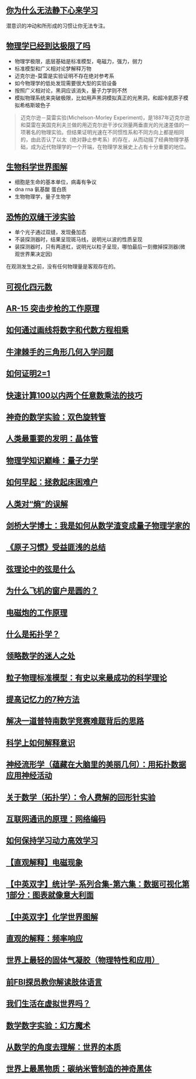 ## [你为什么无法静下心来学习](https://www.zhihu.com/zvideo/1535953454941519873)

潜意识的冲动和所形成的习惯让你无法专注。

## [物理学已经到达极限了吗](https://www.zhihu.com/zvideo/1542842333833756672)

- 物理学极限，底层基础是标准模型，电磁力，强力，弱力
- 标准模型和广义相对论梦解释万物
- 迈克尔逊-莫雷是实验证明不存在绝对参考系
- 如今物理学的低处发现需要很大型的实验设备
- 按照广义相对论，黑洞应该消失，量子力学则不然
- 模拟物理系统来突破极限，比如用声黑洞模拟真正的光黑洞，和超冷氦原子模拟希格斯玻色子

> 迈克尔逊－莫雷实验(Michelson-Morley Experiment)，是1887年迈克尔逊和莫雷在美国克利夫兰做的用迈克尔逊干涉仪测量两垂直光的光速差值的一项著名的物理实验。但结果证明光速在不同惯性系和不同方向上都是相同的，由此否认了以太（绝对静止参考系）的存在，从而动摇了经典物理学基础，成为近代物理学的一个开端，在物理学发展史上占有十分重要的地位。

## [生物科学世界图解](https://www.zhihu.com/zvideo/1543178725143117824)

- 细胞是生命的基本单位，病毒有争议
- dna rna 氨基酸 蛋白质
- 生物物理学，量子生物学

## [恐怖的双缝干涉实验](https://www.zhihu.com/zvideo/1542920294829867011)

- 单个光子通过双缝，发现叠加态
- 不装探测器时，结果呈现斑马线，说明光以波的性质呈现
- 装探测器时，只有两道杠，说明光以粒子呈现，哪怕最后一刻撤掉探测器(微观世界果决定因)

在观测发生之前，没有任何物理量是客观存在的。

## [可视化四元数](https://www.zhihu.com/zvideo/1542842416574750720)
## [AR-15 突击步枪的工作原理 ](https://www.zhihu.com/zvideo/1542842280028905472)
## [如何通过画线将数字和代数方程相乘](https://www.zhihu.com/zvideo/1542482725910503424)
## [牛津棘手的三角形几何入学问题](https://www.zhihu.com/zvideo/1542482930429767680)
## [如何证明2=1](https://www.zhihu.com/zvideo/1542194267015016448)
## [快速计算100以内两个任意数乘法的技巧](https://www.zhihu.com/zvideo/1542191495301390336)
## [神奇的数学实验：双色旋转管](https://www.zhihu.com/zvideo/1542192568749547521)
## [人类最重要的发明：晶体管](https://www.zhihu.com/zvideo/1541775039141179392)
## [物理学知识巅峰：量子力学](https://www.zhihu.com/zvideo/1537420651538722816)
## [如何早起：拯救起床困难户](https://www.zhihu.com/zvideo/1539595453561085953)
## [人类对“熵”的误解](https://www.zhihu.com/zvideo/1538845701433257984)
## [剑桥大学博士：我是如何从数学渣变成量子物理学家的](https://www.zhihu.com/zvideo/1538574154751574016)
## [《原子习惯》受益匪浅的总结](https://www.zhihu.com/zvideo/1540020134835548160)
## [弦理论中的弦是什么](https://www.zhihu.com/zvideo/1538150199196766208)
## [为什么飞机的窗户是圆的？](https://www.zhihu.com/zvideo/1541125598893715456)
## [电磁炮的工作原理](https://www.zhihu.com/zvideo/1540704074190483456)
## [什么是拓扑学？](https://www.zhihu.com/zvideo/1540706757987184641)
## [领略数学的迷人之处](https://www.zhihu.com/zvideo/1537416156633260032)
## [粒子物理标准模型：有史以来最成功的科学理论](https://www.zhihu.com/zvideo/1539595394539778048)
## [提高记忆力的7种方法](https://www.zhihu.com/zvideo/1538841914354323456)
## [解决一道普特南数学竞赛难题背后的思路](https://www.zhihu.com/zvideo/1544311579222450178)
## [科学上如何解释意识](https://www.zhihu.com/zvideo/1543210566067720193)
## [神经流形学（蕴藏在大脑里的美丽几何）：用拓扑数据应用神经活动](https://www.zhihu.com/zvideo/1543654150914969600)
## [关于数学（拓扑学）：令人费解的回形针实验](https://www.zhihu.com/zvideo/1543951091422932992)
## [互联网通讯的原理：网络编码](https://www.zhihu.com/zvideo/1545756108018642944)
## [如何保持学习动力高效学习](https://www.zhihu.com/zvideo/1545763804998225920)
## [【直观解释】电磁现象](https://www.zhihu.com/zvideo/1546099214496518144)
## [【中英双字】统计学-系列合集-第六集：数据可视化第1部分：图表就像意大利面](https://www.zhihu.com/zvideo/1546485804733829120)
## [【中英双字】化学世界图解](https://www.zhihu.com/zvideo/1546484229806166017)
## [直观的解释：频率响应](https://www.zhihu.com/zvideo/1545394156238970880)
## [世界上最轻的固体气凝胶（物理特性和应用）](https://www.zhihu.com/zvideo/1545394068448083969)
## [前FBI探员教你解读肢体语言](https://www.zhihu.com/zvideo/1545396701564968961)
## [我们生活在虚拟世界吗？](https://www.zhihu.com/zvideo/1545086495874265088)
## [数学数字实验：幻方魔术](https://www.zhihu.com/zvideo/1545083819962634241)
## [从数学的角度去理解：世界的本质](https://www.zhihu.com/zvideo/1545084091141337089)
## [世界上最黑物质：碳纳米管制造的神奇黑体](https://www.zhihu.com/zvideo/1544672018213261313)